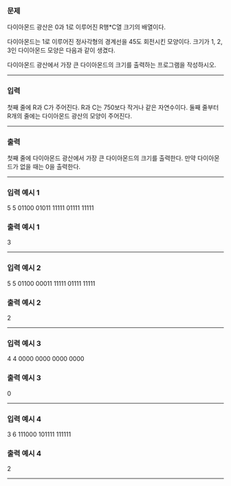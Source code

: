 ### 문제
<p>다이아몬드 광산은 0과 1로 이루어진 R행*C열 크기의 배열이다.</p>
<p>다이아몬드는 1로 이루어진 정사각형의 경계선을 45도 회전시킨 모양이다. 크기가 1, 2, 3인 다이아몬드 모양은 다음과 같이 생겼다.</p>
<p>다이아몬드 광산에서 가장 큰 다이아몬드의 크기를 출력하는 프로그램을 작성하시오.</p>
<hr/>

### 입력
<p>첫째 줄에 R과 C가 주어진다. R과 C는 750보다 작거나 같은 자연수이다. 둘째 줄부터 R개의 줄에는 다이아몬드 광산의 모양이 주어진다.</p>
<hr/>

### 출력
<p>첫째 줄에 다이아몬드 광산에서 가장 큰 다이아몬드의 크기를 출력한다. 만약 다이아몬드가 없을 때는 0을 출력한다.</p>
<hr/>

### 입력 예시 1
5 5
01100
01011
11111
01111
11111

### 출력 예시 1
3

<hr/>

### 입력 예시 2
5 5
01100
00011
11111
01111
11111

### 출력 예시 2
2

<hr/>

### 입력 예시 3
4 4
0000
0000
0000
0000

### 출력 예시 3
0

<hr/>

### 입력 예시 4
3 6
111000
101111
111111

### 출력 예시 4
2

<hr/>

